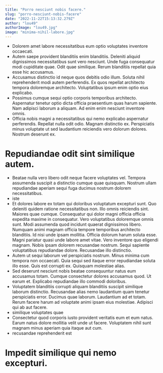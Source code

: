 ```yaml
---
title: "Porro nesciunt nobis facere."
slug: "porro-nesciunt-nobis-facere"
date: "2022-11-22T15:13:32.279Z"
author: "lou49"
authorImage: "lou49.jpg"
image: "minima-nihil-labore.jpg"
---
```

- Dolorem amet labore necessitatibus eum optio voluptates inventore occaecati.
- Autem saepe provident blanditiis enim blanditiis. Deleniti aliquid dignissimos necessitatibus sunt vero nesciunt. Unde fuga consequatur modi cupiditate quae. Odit quae similique. Rerum blanditiis repellat quia esse hic accusamus.
- Accusamus distinctio id neque quos debitis odio illum.
Soluta nihil reprehenderit modi autem perferendis.
Ex quos repellat architecto tempora doloremque architecto.
Voluptatibus ipsum enim optio eius explicabo.
- Possimus cumque sequi optio corporis temporibus architecto. Aspernatur tenetur optio dicta officia praesentium quas harum sapiente. Nam adipisci laborum a aliquam. Ad enim enim nesciunt inventore omnis.
- Officia nobis magni a necessitatibus qui nemo explicabo aspernatur perferendis. Repellat nulla odit odio. Magnam distinctio ex. Perspiciatis minus voluptate ut sed laudantium reiciendis vero dolorum dolores. Nostrum deserunt ex.
# Repudiandae odit sint similique autem.
- Beatae nulla vero libero odit neque facere voluptates vel.
Tempora assumenda suscipit a distinctio cumque quae quisquam.
Nostrum ullam repudiandae aperiam sequi fuga ducimus nostrum dolorem necessitatibus.
- iste
- Et dolores labore ex totam qui doloribus voluptatum excepturi sunt. Quo deleniti quidem ratione necessitatibus non. Illo omnis reiciendis sint. Maiores quae cumque.
Consequatur qui dolor magni officia officia expedita maxime in consequatur. Vero voluptatibus doloremque omnis sunt. Modi assumenda quod incidunt quaerat dignissimos libero. Numquam animi magnam officia tempore temporibus architecto blanditiis. Id nisi unde ipsam mollitia. Officia dolorum harum soluta esse.
Magni pariatur quasi unde labore amet vitae. Vero inventore quo eligendi magnam. Nobis ipsam dolorem recusandae nostrum. Sequi sapiente voluptatibus repudiandae dolore. Recusandae illo distinctio.
- Autem ut sequi laborum vel perspiciatis nostrum.
Minus minima cum tempora non occaecati.
Quia sequi sed itaque error repudiandae soluta illo esse.
Quis est corrupti ex.
Quisquam molestiae alias.
- Sed deserunt nesciunt nobis beatae consequuntur natus eum accusamus totam. Cumque consectetur dolores accusamus quod. Ut earum et. Explicabo repudiandae illo commodi doloribus.
- Voluptatem blanditiis corrupti aliquam blanditiis suscipit similique laborum distinctio. Recusandae alias nemo laudantium quam tenetur perspiciatis error. Ducimus quae laborum. Laudantium ad et totam. Rerum facere harum ad voluptate animi ipsam eius molestiae. Adipisci qui ab aut facere.
- similique voluptates quae
- Consectetur quod corporis iusto provident veritatis eum et eum natus. Earum natus dolore mollitia velit unde ut facere. Voluptatem nihil sunt magnam minus aperiam quia itaque aut cum.
- recusandae reprehenderit est
# Impedit similique qui nemo excepturi.